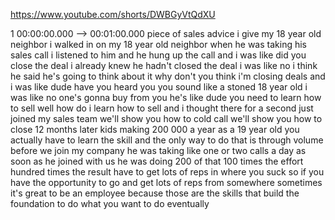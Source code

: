 https://www.youtube.com/shorts/DWBGyVtQdXU

1 00:00:00.000 --\> 00:01:00.000 piece of sales advice i give my 18 year
old neighbor i walked in on my 18 year old neighbor when he was taking
his sales call i listened to him and he hung up the call and i was like
did you close the deal i already knew he hadn't closed the deal i was
like no i think he said he's going to think about it why don't you think
i'm closing deals and i was like dude have you heard you you sound like
a stoned 18 year old i was like no one's gonna buy from you he's like
dude you need to learn how to sell well how do i learn how to sell and i
thought there for a second just joined my sales team we'll show you how
to cold call we'll show you how to close 12 months later kids making 200
000 a year as a 19 year old you actually have to learn the skill and the
only way to do that is through volume before we join my company he was
taking like one or two calls a day as soon as he joined with us he was
doing 200 of that 100 times the effort hundred times the result have to
get lots of reps in where you suck so if you have the opportunity to go
and get lots of reps from somewhere sometimes it's great to be an
employee because those are the skills that build the foundation to do
what you want to do eventually
